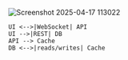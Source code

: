 ![Screenshot 2025-04-17 113022](https://github.com/user-attachments/assets/75a7f757-a067-41bf-940d-2ae933f2a342)

    UI <-->|WebSocket| API
    UI -->|REST| DB
    API --> Cache
    DB <-->|reads/writes| Cache
